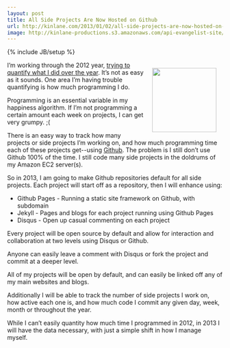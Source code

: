 ```yaml
---
layout: post
title: All Side Projects Are Now Hosted on Github
url: http://kinlane.com/2013/01/02/all-side-projects-are-now-hosted-on-github/
image: http://kinlane-productions.s3.amazonaws.com/api-evangelist-site/blog/github-logo-basic.png
---
```

{% include JB/setup %}
<p><img style="padding: 15px;" src="https://s3.amazonaws.com/kinlane-productions/api-evangelist/github/github-logo.png" alt="" width="150" align="right" /></p>
<p>I&rsquo;m working through the 2012 year, <a href="http://personaldata.apievangelist.com/">trying to quantify what I did over the year</a>.  It&rsquo;s not as easy as it sounds.  One area I&rsquo;m having trouble quantifying is how much programming I do.</p>
<p>Programming is an essential variable in my happiness algorithm.  If I&rsquo;m not programming a certain amount each week on projects, I can get very grumpy. ;(</p>
<p>There is an easy way to track how many projects or side projects I&rsquo;m working on, and how much programming time each of these projects get--using <a title="Github" href="http://github.com">Github</a>.  The problem is I still don&rsquo;t use Github 100% of the time.  I still code many side projects in the doldrums of my Amazon EC2 server(s).</p>
<p>So in 2013, I am going to make Github repositories default for all side projects.  Each project will start off as a repository, then I will enhance using:</p>
<ul class="mainlist">
<li>Github Pages - Running a static site framework on Github, with subdomain</li>
<li>Jekyll - Pages and blogs for each project running using Github Pages</li>
<li>Disqus - Open up casual commenting on each project</li>
</ul>
<p>Every project will be open source by default and allow for interaction and collaboration at two levels using Disqus or Github.</p>
<p>Anyone can easily leave a comment with Disqus or fork the project and commit at a deeper level.</p>
<p>All of my projects will be open by default, and can easily be linked off any of my main websites and blogs.</p>
<p>Additionally I will be able to track the number of side projects I work on, how active each one is, and how much code I commit any given day, week, month or throughout the year.</p>
<p>While I can&rsquo;t easily quantity how much time I programmed in 2012, in 2013 I will have the data necessary, with just a simple shift in how I manage myself.</p>